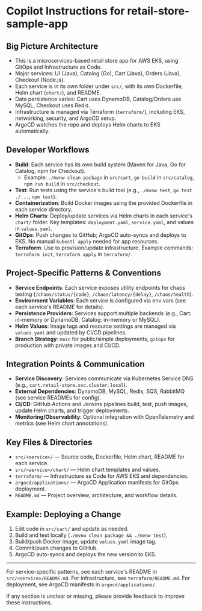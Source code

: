 # Copilot Instructions for retail-store-sample-app

## Big Picture Architecture
- This is a microservices-based retail store app for AWS EKS, using GitOps and Infrastructure as Code.
- Major services: UI (Java), Catalog (Go), Cart (Java), Orders (Java), Checkout (Node.js).
- Each service is in its own folder under `src/`, with its own Dockerfile, Helm chart (`chart/`), and README.
- Data persistence varies: Cart uses DynamoDB, Catalog/Orders use MySQL, Checkout uses Redis.
- Infrastructure is managed via Terraform (`terraform/`), including EKS, networking, security, and ArgoCD setup.
- ArgoCD watches the repo and deploys Helm charts to EKS automatically.

## Developer Workflows
- **Build**: Each service has its own build system (Maven for Java, Go for Catalog, npm for Checkout).
  - Example: `./mvnw clean package` in `src/cart`, `go build` in `src/catalog`, `npm run build` in `src/checkout`.
- **Test**: Run tests using the service's build tool (e.g., `./mvnw test`, `go test ./...`, `npm test`).
- **Containerization**: Build Docker images using the provided Dockerfile in each service directory.
- **Helm Charts**: Deploy/update services via Helm charts in each service's `chart/` folder. Key templates: `deployment.yaml`, `service.yaml`, and values in `values.yaml`.
- **GitOps**: Push changes to GitHub; ArgoCD auto-syncs and deploys to EKS. No manual `kubectl apply` needed for app resources.
- **Terraform**: Use to provision/update infrastructure. Example commands: `terraform init`, `terraform apply` in `terraform/`.

## Project-Specific Patterns & Conventions
- **Service Endpoints**: Each service exposes utility endpoints for chaos testing (`/chaos/status/{code}`, `/chaos/latency/{delay}`, `/chaos/health`).
- **Environment Variables**: Each service is configured via env vars (see each service's README for details).
- **Persistence Providers**: Services support multiple backends (e.g., Cart: in-memory or DynamoDB, Catalog: in-memory or MySQL).
- **Helm Values**: Image tags and resource settings are managed via `values.yaml` and updated by CI/CD pipelines.
- **Branch Strategy**: `main` for public/simple deployments, `gitops` for production with private images and CI/CD.

## Integration Points & Communication
- **Service Discovery**: Services communicate via Kubernetes Service DNS (e.g., `cart.retail-store.svc.cluster.local`).
- **External Dependencies**: DynamoDB, MySQL, Redis, SQS, RabbitMQ (see service READMEs for config).
- **CI/CD**: GitHub Actions and Jenkins pipelines build, test, push images, update Helm charts, and trigger deployments.
- **Monitoring/Observability**: Optional integration with OpenTelemetry and metrics (see Helm chart annotations).

## Key Files & Directories
- `src/<service>/` — Source code, Dockerfile, Helm chart, README for each service.
- `src/<service>/chart/` — Helm chart templates and values.
- `terraform/` — Infrastructure as Code for AWS EKS and dependencies.
- `argocd/applications/` — ArgoCD Application manifests for GitOps deployment.
- `README.md` — Project overview, architecture, and workflow details.

## Example: Deploying a Change
1. Edit code in `src/cart/` and update as needed.
2. Build and test locally (`./mvnw clean package && ./mvnw test`).
3. Build/push Docker image, update `values.yaml` image tag.
4. Commit/push changes to GitHub.
5. ArgoCD auto-syncs and deploys the new version to EKS.

---

For service-specific patterns, see each service's README in `src/<service>/README.md`.
For infrastructure, see `terraform/README.md`.
For deployment, see ArgoCD manifests in `argocd/applications/`.

If any section is unclear or missing, please provide feedback to improve these instructions.
